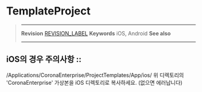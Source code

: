 # TemplateProject

> --------------------- ------------------------------------------------------------------------------------------
> __Revision__          [REVISION_LABEL](REVISION_URL)
> __Keywords__          iOS, Android
> __See also__          
> --------------------- ------------------------------------------------------------------------------------------

## iOS의 경우 주의사항 ::
/Applications/CoronaEnterprise/ProjectTemplates/App/ios/
위 디렉토리의 'CoronaEnterprise' 가상본을 iOS 디렉토리로 복사하세요. (없으면 에러납니다)